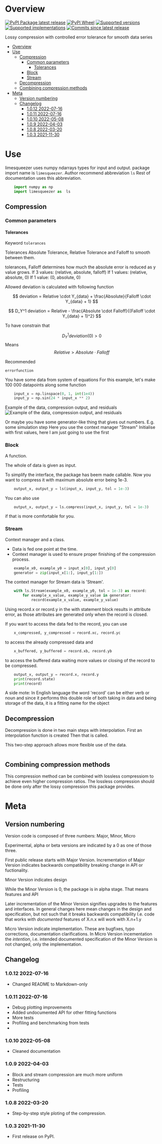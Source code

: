 # Overview

[![PyPI Package latest release](https://img.shields.io/pypi/v/limesqueezer.svg)](https://pypi.org/project/limesqueezer)
[![PyPI Wheel](https://img.shields.io/pypi/wheel/limesqueezer.svg)](https://pypi.org/project/limesqueezer)
[![Supported versions](https://img.shields.io/pypi/pyversions/limesqueezer.svg)](https://pypi.org/project/limesqueezer)
[![Supported implementations](https://img.shields.io/pypi/implementation/limesqueezer.svg)](https://pypi.org/project/limesqueezer)
[![Commits since latest release](https://img.shields.io/github/commits-since/Limespy/limesqueezer/v1.0.12.svg)](https://github.com/limespy/limesqueezer/compare/v1.0.11...master)

Lossy compression with controlled error tolerance for smooth data series


- [Overview](#overview)
- [Use](#use)
  - [Compression](#compression)
    - [Common parameters](#common-parameters)
      - [Tolerances](#tolerances)
    - [Block](#block)
    - [Stream](#stream)
  - [Decompression](#decompression)
  - [Combining compression methods](#combining-compression-methods)
- [Meta](#meta)
  - [Version numbering](#version-numbering)
  - [Changelog](#changelog)
    - [1.0.12 2022-07-16](#1012-2022-07-16)
    - [1.0.11 2022-07-16](#1011-2022-07-16)
    - [1.0.10 2022-05-08](#1010-2022-05-08)
    - [1.0.9 2022-04-03](#109-2022-04-03)
    - [1.0.8 2022-03-20](#108-2022-03-20)
    - [1.0.3 2021-11-30](#103-2021-11-30)

# Use

limesqueezer uses numpy ndarrays types for input and output.
package import name is `limesqueezer`.
Author recommend abbreviation `ls`
Rest of documentation uses this abbreviation.

``` python
    import numpy as np
    import limesqueezer as  ls
```

## Compression

### Common parameters

#### Tolerances

Keyword `tolerances`

Tolerances
Absolute Tolerance, Relative Tolerance and Falloff to smooth between them.


tolerances, Falloff determines how much the absolute error is
        reduced as y value grows.
            If 3 values: (relative, absolute, falloff)
            If 1 values: (relative, absolute, 0)
            If 1 value:  (0, absolute, 0)

Allowed deviation is calculated with following function

$$
deviation = Relative \cdot Y_{data} + \frac{Absolute}{Falloff \cdot Y_{data} + 1}
$$

$$
D_Y^1 deviation = Relative - \frac{Absolute \cdot Falloff}{(Falloff \cdot Y_{data} + 1)^2}
$$

To have constrain that

$$
D_Y^1 deviation(0) > 0 
$$
Means
$$
Relative > Absolute \cdot Falloff 
$$

Recommended

`errorfunction`


You have some data from system of equations
For this example, let's make 100 000 datapoints along some function
``` python
    input_x = np.linspace(0, 1, int(1e4))
    input_y = np.sin(24 * input_x ** 2)
```
Example of the data, compression output, and residuals
![Example of the data, compression output, and residuals](figures/example.png)

Or maybe you have some generator-like thing that gives out numbers.
E.g. some simulation step
Here you use the context manager "Stream"
Initialise with first values, here I am just going to use the first

### Block

A function.

The whole of data is given as input.

To simplify the interface, the package has beem made callable.
Now you want to compress it with maximum absolute error being 1e-3.

``` python
    output_x, output_y = ls(input_x, input_y, tol = 1e-3)
```

You can also use

``` python
    output_x, output_y = ls.compress(input_x, input_y, tol = 1e-3)
```
if that is more comfortable for you.

### Stream

Context manager and a class.

- Data is fed one point at the time.
- Context manager is used to ensure proper finishing of the compression process.

``` python
    example_x0, example_y0 = input_x[0], input_y[0]
    generator = zip(input_x[1:], input_y[1:])
```
The context manager for Stream data is 'Stream'.

``` python
    with ls.Stream(example_x0, example_y0, tol = 1e-3) as record:
        for example_x_value, example_y_value in generator:
            record(example_x_value, example_y_value)
```
Using record.x or record.y in the with statement block results in
attribute error, as those attributes are generated only when 
the record is closed.

If you want to access the data fed to the record, you can use
``` python
    x_compressed, y_compressed = record.xc, record.yc
```
to access the already compressed data and

``` python
    x_buffered, y_buffered = record.xb, record.yb
```
to access the buffered data waiting more values or closing of
the record to be compressed.



``` python
    output_x, output_y = record.x, record.y
    print(record.state)
    print(record)
```

A side mote: In English language the word 'record' can be either
verb or noun and since it performs this double role of both taking
in data and being storage of the data, it is a fitting name for the object





## Decompression

Decompression is done in two main steps with interpolation.
First an interpolation function is created
Then that is called.

This two-step approach allows more flexible use of the data.

``` python

```

## Combining compression methods

This compression method can be combined with lossless compressiom to achieve even higher compression ratios.
The lossless compression should be done only after the lossy compression this package provides.


# Meta

## Version numbering

Version code is composed of three numbers:
Major, Minor, Micro

Experimental, alpha or beta versions are indicated by a 0 as one of those three.

First public release starts with Major Version.
Incrementation of Major Version indicates backwards compatibility breaking change in API or fuctionality.

Minor Version indicates design 

While the Minor Version is 0, the package is in alpha stage. That means features and API

Later incrementation of the Minor Version signifies upgrades to the features and interfaces.
In general changes here mean changes in the design and specification, but not such that it breaks backwards compatibility
I.e. code that works with _documented_ features of X.n.x will work with X.n+1.y

Micro Version indicate implementation.
These are bugfixes, typo corrections, documentation clarifications.
In Micro Version incementation the _intention_, i.e. intended documented specification of the Minor Version is not changed,
only the implementation.

## Changelog

### 1.0.12 2022-07-16

- Changed README to Markdown-only

### 1.0.11 2022-07-16

- Debug plotting improvements
- Added undocumented API for other fitting functions
- More tests
- Profiling and benchmarking from tests
- 

### 1.0.10 2022-05-08


- Cleaned documentation

### 1.0.9 2022-04-03


- Block and stream compression are much more uniform
- Restructuring
- Tests
- Profiling

### 1.0.8 2022-03-20


- Step-by-step style ploting of the compression.

### 1.0.3 2021-11-30


- First release on PyPI.


